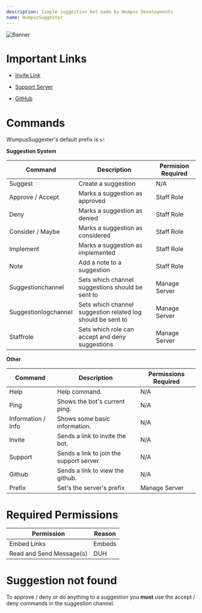 ```yaml
---
description: Simple suggestion bot made by Wumpus Developments
name: WumpusSuggester
---
```


![Banner](https://cdn.discordapp.com/attachments/600914805619949588/606957684511604747/WumpusScience606957633097695262_Wumpus_Suggester.png)

# Important Links
- [Invite Link](https://discordapp.com/api/oauth2/authorize?client_id=606307707334426654&permissions=8&scope=bot)

- [Support Server](https://discord.gg/gkAKatd)

- [GitHub](https://github.com/xPolar/WumpusSuggester)

# Commands
WumpusSuggester's default prefix is `s!`

**Suggestion System**

| Command | Description | Permision Required |
| ------- | ----------- | ------------------ |
| Suggest | Create a suggestion | N/A |
| Approve / Accept | Marks a suggestion as approved | Staff Role |
| Deny | Marks a suggestion as denied | Staff Role |
| Consider / Maybe | Marks a suggestion as considered | Staff Role |
| Implement | Marks a suggestion as implemented | Staff Role |
| Note | Add a note to a suggestion | Staff Role |
| Suggestionchannel | Sets which channel suggestions should be sent to | Manage Server |
| Suggestionlogchannel | Sets which channel suggestion related log should be sent to | Manage Server |
| Staffrole | Sets which role can accept and deny suggestions | Manage Server |

**Other**

| Command | Description | Permissions Required |
| ------- | ----------- | -------------------- |
| Help | Help command. | N/A |
| Ping | Shows the bot's current ping. | N/A |
| Information / Info | Shows some basic information. | N/A |
| Invite | Sends a link to invite the bot. | N/A |
| Support | Sends a link to join the support server. | N/A |
| Github | Sends a link to view the github. | N/A |
| Prefix | Set's the server's prefix | Manage Server |

# Required Permissions
| Permission | Reason |
| ---------- | ------ |
| Embed Links | Embeds |
| Read and Send Message(s) | DUH |

# Suggestion not found
To approve / deny or do anything to a suggestion you **must** use the accept / deny commands in the suggestion channel.
